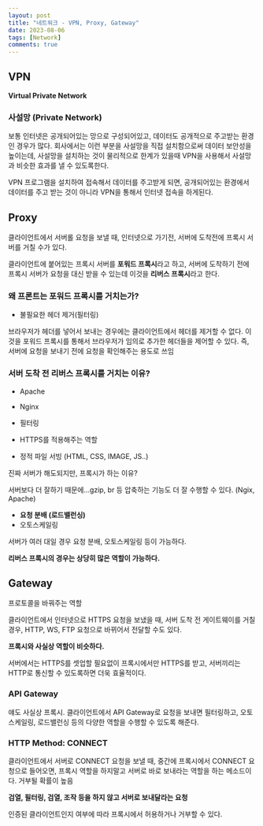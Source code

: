 ```yaml
---
layout: post
title: "네트워크 - VPN, Proxy, Gateway"
date: 2023-08-06
tags: [Network]
comments: true
---
```


## VPN

**Virtual Private Network**

### 사설망 (Private Network)

보통 인터넷은 공개되어있는 망으로 구성되어있고, 데이터도 공개적으로 주고받는 환경인 경우가 많다. 회사에서는 이런 부분을 사설망을 직접 설치함으로써 데이터 보안성을 높이는데, 사설망을 설치하는 것이 물리적으로 한계가 있을때 VPN을 사용해서 사설망과 비슷한 효과를 낼 수 있도록한다.

VPN 프로그램을 설치하여 접속해서 데이터를 주고받게 되면, 공개되어있는 환경에서 데이터를 주고 받는 것이 아니라 VPN을 통해서 인터넷 접속을 하게된다.

## Proxy

클라이언트에서 서버롤 요청을 보낼 때, 인터넷으로 가기전, 서버에 도착전에 프록시 서버를 거칠 수가 있다.

클라이언트에 붙어있는 프록시 서버를 **포워드 프록시**라고 하고, 서버에 도착하기 전에 프록시 서버가 요청을 대신 받을 수 있는데 이것을 **리버스 프록시**라고 한다.

### 왜 프론트는 포워드 프록시를 거치는가?

- 불필요한 헤더 제거(필터링)

브라우저가 헤더를 넣어서 보내는 경우에는 클라이언트에서 헤더를 제거할 수 없다. 이것을 포워드 프록시를 통해서 브라우저가 임의로 추가한 헤더들을 제어할 수 있다. 즉, 서버에 요청을 보내기 전에 요청을 확인해주는 용도로 쓰임

### 서버 도착 전 리버스 프록시를 거치는 이유?

- Apache
- Nginx

- 필터링
- HTTPS를 적용해주는 역할
- 정적 파일 서빙 (HTML, CSS, IMAGE, JS..)

진짜 서버가 해도되지만, 프록시가 하는 이유?

서버보다 더 잘하기 때문에...gzip, br 등 압축하는 기능도 더 잘 수행할 수 있다. (Ngix, Apache)

- **요청 분배 (로드밸런싱)**
- 오토스케일링

서버가 여러 대일 경우 요청 분배, 오토스케일링 등이 가능하다.

**리버스 프록시의 경우는 상당히 많은 역할이 가능하다.**

## Gateway

프로토콜을 바꿔주는 역할

클라이언트에서 인터넷으로 HTTPS 요청을 보냈을 때, 서버 도착 전 게이트웨이를 거칠 경우, HTTP, WS, FTP 요청으로 바뀌어서 전달할 수도 있다.

**프록시와 사실상 역할이 비슷하다.**

서버에서는 HTTPS를 셋업할 필요없이 프록시에서만 HTTPS를 받고, 서버끼리는 HTTP로 통신할 수 있도록하면 더욱 효율적이다.

### API Gateway

얘도 사실상 프록시. 클라이언트에서 API Gateway로 요청을 보내면 필터링하고, 오토스케일링, 로드밸런싱 등의 다양한 역할을 수행할 수 있도록 해준다.

### HTTP Method: CONNECT

클라이언트에서 서버로 CONNECT 요청을 보낼 때, 중간에 프록시에서 CONNECT 요청으로 들어오면, 프록시 역할을 하지말고 서버로 바로 보내라는 역할을 하는 메소드이다. 거부될 확률이 높음

**검열, 필터링, 검열, 조작 등을 하지 않고 서버로 보내달라는 요청**

인증된 클라이언트인지 여부에 따라 프록시에서 허용하거나 거부할 수 있다.
